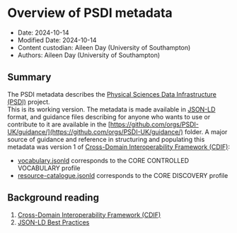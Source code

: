 # Overview of PSDI metadata
* Date: 2024-10-14
* Modified Date: 2024-10-14
* Content custodian: Aileen Day (University of Southampton)
* Authors: Aileen Day (University of Southampton)

## Summary
The PSDI metadata describes the [Physical Sciences Data Infrastructure (PSDI)](https://www.psdi.ac.uk/ ) project.  
This is its working version.
The metadata is made available in [JSON-LD](https://json-ld.org/) format, and guidance files describing for anyone who wants to use or contribute to it are available in the [https://github.com/orgs/PSDI-UK/guidance/](https://github.com/orgs/PSDI-UK/guidance/) folder.
A major source of guidance and reference in structuring and populating this metadata was version 1 of  [Cross-Domain Interoperability Framework (CDIF)](https://worldfair-project.eu/):
* [vocabulary.jsonld](./vocabulary.jsonld) corresponds to the CORE CONTROLLED VOCABULARY profile
* [resource-catalogue.jsonld](./resource-catalogue.jsonld) corresponds to the CORE DISCOVERY profile

## Background reading
1. [Cross-Domain Interoperability Framework (CDIF)](https://worldfair-project.eu/cross-domain-interoperability-framework/ )
2. [JSON-LD Best Practices](https://w3c.github.io/json-ld-bp/ )
